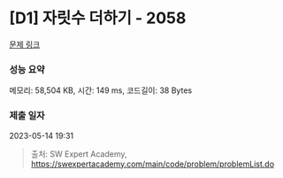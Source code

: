 # [D1] 자릿수 더하기 - 2058 

[문제 링크](https://swexpertacademy.com/main/code/problem/problemDetail.do?contestProbId=AV5QPRjqA10DFAUq) 

### 성능 요약

메모리: 58,504 KB, 시간: 149 ms, 코드길이: 38 Bytes

### 제출 일자

2023-05-14 19:31



> 출처: SW Expert Academy, https://swexpertacademy.com/main/code/problem/problemList.do